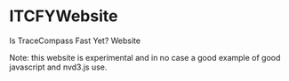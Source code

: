 ITCFYWebsite
============

Is TraceCompass Fast Yet? Website

Note: this website is experimental and in no case a good example of good javascript and nvd3.js use.

